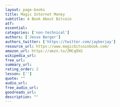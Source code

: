 ```yaml
---
layout: page-books
title: Magic Internet Money
subtitle: A Book About Bitcoin
atf: 
essential: 
categories: ['non-technical']
authors: ['Jesse Berger']
authors_twitter: ['https://twitter.com/jayberjay']
resource_url: https://www.magicbitcoinbook.com/
amazon_url: https://amzn.to/2MCq9XG
wikipedia_url: 
free_url: 
summary_url: 
rating_order: 2
lesson: ['']
quote: ""
audio_url: 
free_audio_url: 
goodreads_url: 
description: ""
---
```

